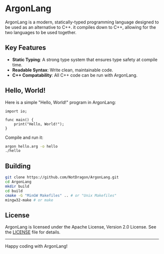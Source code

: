 # ArgonLang

ArgonLang is a modern, statically-typed programming language designed to be used as an alternative to C++. it compiles down to C++, allowing for the two languages to be used together.

## Key Features

- **Static Typing**: A strong type system that ensures type safety at compile time.
- **Readable Syntax**: Write clean, maintainable code.
- **C++ Compatability**: All C++ code can be run with ArgonLang.

## Hello, World!

Here is a simple "Hello, World!" program in ArgonLang:

```argon
import io;

func main() {
    print("Hello, World!");
}
```

Compile and run it:
```bash
argon hello.arg -o hello
./hello
```
## Building

```bash
git clone https://github.com/NotDragon/ArgonLang.git
cd ArgonLang
mkdir build
cd build
cmake -G "MinGW Makefiles" .. # or "Unix Makefiles"
mingw32-make # or make
```

## License

ArgonLang is licensed under the Apache License, Version 2.0 License. See the [LICENSE](LICENSE) file for details.

---

Happy coding with ArgonLang!

